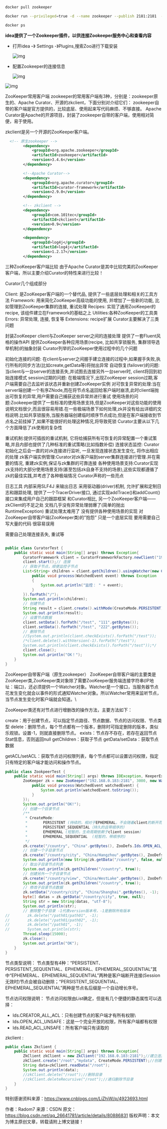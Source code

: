 ``` bash
docker pull zookeeper

docker run --privileged=true -d --name zookeeper --publish 2181:2181  -d zookeeper:latest

docker ps
```

**idea提供了一个Zookeeper插件，以供连接Zookeeper服务中心和查看内容**

- 打开idea –》 Settings -》Plugins,搜索Zoo进行下载安装

  ![img](https://img-blog.csdn.net/2018070216293877?watermark/2/text/aHR0cHM6Ly9ibG9nLmNzZG4ubmV0L3FxXzI2NjQxNzgx/font/5a6L5L2T/fontsize/400/fill/I0JBQkFCMA==/dissolve/70)

- 配置Zookeeper的连接信息

  ![img](https://img-blog.csdn.net/20180702163121669?watermark/2/text/aHR0cHM6Ly9ibG9nLmNzZG4ubmV0L3FxXzI2NjQxNzgx/font/5a6L5L2T/fontsize/400/fill/I0JBQkFCMA==/dissolve/70)

![img](https://img-blog.csdn.net/20180702163200118?watermark/2/text/aHR0cHM6Ly9ibG9nLmNzZG4ubmV0L3FxXzI2NjQxNzgx/font/5a6L5L2T/fontsize/400/fill/I0JBQkFCMA==/dissolve/70)

ZooKeeper常用客户端
zookeeper的常用客户端有3种，分别是：zookeeper原生的、Apache Curator、开源的zkclient，下面分别对介绍它们： 
zookeeper自带的客户端是官方提供的，比较底层、使用起来写代码麻烦、不够直接。 
Apache Curator是Apache的开源项目，封装了zookeeper自带的客户端，使用相对简便，易于使用。 

zkclient是另一个开源的ZooKeeper客户端。

``` xml
  <!-- 原生zookeeper -->
        <dependency>
            <groupId>org.apache.zookeeper</groupId>
            <artifactId>zookeeper</artifactId>
            <version>3.4.6</version>
        </dependency>

        <!--Apache Curator-->
        <dependency>
            <groupId>org.apache.curator</groupId>
            <artifactId>curator-framework</artifactId>
            <version>2.9.0</version>
        </dependency>

        <!-- zkclient -->
        <dependency>
            <groupId>com.101tec</groupId>
            <artifactId>zkclient</artifactId>
            <version>0.9</version>
        </dependency>

        <dependency>
            <groupId>log4j</groupId>
            <artifactId>log4j</artifactId>
            <version>1.2.17</version>
        </dependency>

```

三种ZooKeeper客户端比较 
由于Apache Curator是其中比较完美的ZooKeeper客户端，所以主要介绍Curator的特性来进行比较！

Curator几个组成部分

Client: 是ZooKeeper客户端的一个替代品, 提供了一些底层处理和相关的工具方法
Framework: 用来简化ZooKeeper高级功能的使用, 并增加了一些新的功能, 比如管理到ZooKeeper集群的连接, 重试处理
Recipes: 实现了通用ZooKeeper的recipe, 该组件建立在Framework的基础之上
Utilities:各种ZooKeeper的工具类
Errors: 异常处理, 连接, 恢复等
Extensions: recipe扩展
Curator主要解决了三类问题

封装ZooKeeper client与ZooKeeper server之间的连接处理
提供了一套Fluent风格的操作API
提供ZooKeeper各种应用场景(recipe, 比如共享锁服务, 集群领导选举机制)的抽象封装
Curator列举的ZooKeeper使用过程中的几个问题

初始化连接的问题: 
在client与server之间握手建立连接的过程中,如果握手失败,执行所有的同步方法(比如create,getData等)将抛出异常
自动恢复(failover)的问题: 当client与一台server的连接丢失,并试图去连接另外一台server时, 
client将回到初始连接模式
session过期的问题: 在极端情况下,出现ZooKeeper 
session过期,客户端需要自己去监听该状态并重新创建ZooKeeper实例
对可恢复异常的处理:当在server端创建一个有序ZNode,而在将节点名返回给客户端时崩溃,此时client端抛出可恢复的异常,用户需要自己捕获这些异常并进行重试
使用场景的问题:Zookeeper提供了一些标准的使用场景支持,但是ZooKeeper对这些功能的使用说明文档很少,而且很容易用错.在一些极端场景下如何处理,zk并没有给出详细的文档说明.比如共享锁服务,当服务器端创建临时顺序节点成功,但是在客户端接收到节点名之前挂掉了,如果不能很好的处理这种情况,将导致死锁
Curator主要从以下几个方面降低了zk使用的复杂性

重试机制:提供可插拔的重试机制, 它将给捕获所有可恢复的异常配置一个重试策略,并且内部也提供了几种标准的重试策略(比如指数补偿)
连接状态监控: Curator初始化之后会一直的对zk连接进行监听, 一旦发现连接状态发生变化, 将作出相应的处理
zk客户端实例管理:Curator对zk客户端到server集群连接进行管理.并在需要的情况, 重建zk实例,保证与zk集群的可靠连接
各种使用场景支持:Curator实现zk支持的大部分使用场景支持(甚至包括zk自身不支持的场景),这些实现都遵循了zk的最佳实践,并考虑了各种极端情况
Curator声称的一些亮点

日志工具 
内部采用SLF4J 来输出日志 采用驱动器(driver)机制, 允许扩展和定制日志和跟踪处理, 
提供了一个TracerDriver接口, 通过实现addTrace()和addCount()接口来集成用户自己的跟踪框架
和Curator相比, 另一个ZooKeeper客户端——zkClient的不足之处 
文档几乎没有异常处理弱爆了(简单的抛出RuntimeException) 重试处理太难用了 没有提供各种使用场景的实现
对ZooKeeper自带客户端(ZooKeeper类)的”抱怨” 只是一个底层实现 要用需要自己写大量的代码 很容易误用 

需要自己处理连接丢失, 重试等

``` java

public class CuratorTest {
    public static void main(String[] args) throws Exception{
        CuratorFramework client = CuratorFrameworkFactory.newClient("192.168.0.183:2181", new RetryNTimes(10, 5000));
        client.start();// 连接
        // 获取子节点，顺便监控子节点
        List<String> children = client.getChildren().usingWatcher(new CuratorWatcher() {
            public void process(WatchedEvent event) throws Exception
            {
                System.out.println("监控： " + event);
            }
        }).forPath("/");
        System.out.println(children);
        // 创建节点
        String result = client.create().withMode(CreateMode.PERSISTENT).withACL(ZooDefs.Ids.OPEN_ACL_UNSAFE).forPath("/test", "Data".getBytes());
        System.out.println(result);
        // 设置节点数据
        client.setData().forPath("/test", "111".getBytes());
        client.setData().forPath("/test", "222".getBytes());
        // 删除节点
        //System.out.println(client.checkExists().forPath("/test"));
        /*client.delete().withVersion(-1).forPath("/test");
        System.out.println(client.checkExists().forPath("/test"));*/
        client.close();
        System.out.println("OK！");
    }
}

```

ZooKeeper自带客户端（原生zookeeper） 
ZooKeeper自带客户端的主要类是ZooKeeper类,ZooKeeper类对象除了需要ZooKeeper服务端连接字符串(IP地址：端口)，还必须提供一个Watcher对象。Watcher是一个接口，当服务器节点花发生变化就会以事件的形式通知Watcher对象。所以Watcher常用来监听节点，当节点发生变化时客户端就会知道。\

ZooKeeper类还有对节点进行增删改的操作方法，主要方法如下：

create：用于创建节点，可以指定节点路径、节点数据、节点的访问权限、节点类型
delete：删除节点，每个节点都有一个版本，删除时可指定删除的版本，类似乐观锁。设置-1，则就直接删除节点。
exists：节点存不存在，若存在返回节点Stat信息，否则返回null
getChildren：获取子节点
getData/setData：获取节点数据

getACL/setACL：获取节点访问权限列表，每个节点都可以设置访问权限，指定只有特定的客户端才能访问和操作节点。

``` java
public class ZookpeerTest {
    public static void main(String[] args) throws IOException, KeeperException, InterruptedException {
        ZooKeeper zk = new ZooKeeper("192.168.0.183:2181", 3000, new Watcher() {
            public void process(WatchedEvent watchedEvent) {
                System.out.println(watchedEvent.toString());
            }
        });
        System.out.println("OK!");
        // 创建一个目录节点
        /**
         * CreateMode:
         *       PERSISTENT (持续的，相对于EPHEMERAL，不会随着client的断开而消失)
         *       PERSISTENT_SEQUENTIAL（持久的且带顺序的）
         *       EPHEMERAL (短暂的，生命周期依赖于client session)
         *       EPHEMERAL_SEQUENTIAL  (短暂的，带顺序的)
         */
        zk.create("/country", "China".getBytes(), ZooDefs.Ids.OPEN_ACL_UNSAFE, CreateMode.PERSISTENT);
        // 创建一个子目录节点
        zk.create("/country/city", "China/Hangzhou".getBytes(), ZooDefs.Ids.OPEN_ACL_UNSAFE, CreateMode.PERSISTENT);
        System.out.println(new String(zk.getData("/country", false, null)));
        // 取出子目录节点列表
        System.out.println(zk.getChildren("/country", true));
        // 创建另外一个子目录节点
        zk.create("/country/view", "China/WestLake".getBytes(), ZooDefs.Ids.OPEN_ACL_UNSAFE, CreateMode.PERSISTENT);
        System.out.println(zk.getChildren("/country", true));
        // 修改子目录节点数据
        zk.setData("/country/city", "China/Shanghai".getBytes(), -1);
        byte[] datas = zk.getData("/country/city", true, null);
        String str = new String(datas, "utf-8");
        System.out.println(str);
        // 删除整个子目录 -1代表version版本号，-1是删除所有版本
//        zk.delete("/path01/path01", -1);
//        zk.delete("/path01/path02", -1);
//        zk.delete("/path01", -1);
//        System.out.println(str);
        Thread.sleep(15000);
        zk.close();
        System.out.println("OK");
    }
}

```

节点类型说明： 
节点类型有4种：“PERSISTENT、PERSISTENT_SEQUENTIAL、EPHEMERAL、EPHEMERAL_SEQUENTIAL”其中“EPHEMERAL、EPHEMERAL_SEQUENTIAL”两种是客户端断开连接(Session无效时)节点会被自动删除；“PERSISTENT_SEQUENTIAL、EPHEMERAL_SEQUENTIAL”两种是节点名后缀是一个自动增长序号。

节点访问权限说明： 
节点访问权限由List确定，但是有几个便捷的静态属性可以选择： 
- Ids.CREATOR_ALL_ACL：只有创建节点的客户端才有所有权限\ 
- Ids.OPEN_ACL_UNSAFE：这是一个完全开放的权限，所有客户端都有权限 
- Ids.READ_ACL_UNSAFE：所有客户端只有读取的

zkclient :

``` java
public class Zkclient {
    public static void main(String[] args) throws Exception{
        ZkClient zkClient = new ZkClient("192.168.0.183:2181");//建立连接
        zkClient.create("/root","mydata", CreateMode.PERSISTENT);//创建目录并写入数据
        String data=zkClient.readData("/root");
        System.out.println(data);
        //zkClient.delete("/root");//删除目录
        //zkClient.deleteRecursive("/root");//递归删除节目录
    }
}
```



特别感谢资料来源：https://www.cnblogs.com/LiZhiW/p/4923693.html



作者：Radom7 
来源：CSDN 
原文：https://blog.csdn.net/qq_26641781/article/details/80886831 
版权声明：本文为博主原创文章，转载请附上博文链接！